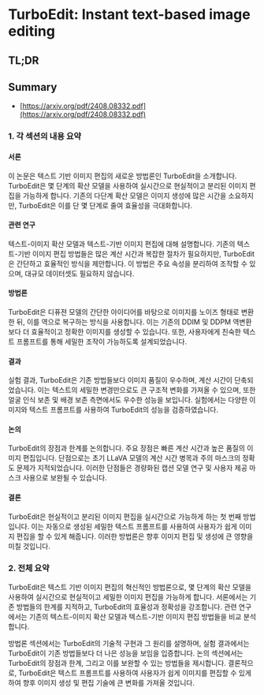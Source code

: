 # TurboEdit: Instant text-based image editing
## TL;DR
## Summary
- [https://arxiv.org/pdf/2408.08332.pdf](https://arxiv.org/pdf/2408.08332.pdf)

### 1. 각 섹션의 내용 요약
#### 서론
이 논문은 텍스트 기반 이미지 편집의 새로운 방법론인 TurboEdit을 소개합니다. TurboEdit은 몇 단계의 확산 모델을 사용하여 실시간으로 현실적이고 분리된 이미지 편집을 가능하게 합니다. 기존의 다단계 확산 모델은 이미지 생성에 많은 시간을 소요하지만, TurboEdit은 이를 단 몇 단계로 줄여 효율성을 극대화합니다.

#### 관련 연구
텍스트-이미지 확산 모델과 텍스트-기반 이미지 편집에 대해 설명합니다. 기존의 텍스트-기반 이미지 편집 방법들은 많은 계산 시간과 복잡한 절차가 필요하지만, TurboEdit은 간단하고 효율적인 방식을 제안합니다. 이 방법은 주요 속성을 분리하여 조작할 수 있으며, 대규모 데이터셋도 필요하지 않습니다.

#### 방법론
TurboEdit은 디퓨젼 모델의 간단한 아이디어를 바탕으로 이미지를 노이즈 형태로 변환한 뒤, 이를 역으로 복구하는 방식을 사용합니다. 이는 기존의 DDIM 및 DDPM 역변환보다 더 효율적이고 정확한 이미지를 생성할 수 있습니다. 또한, 사용자에게 친숙한 텍스트 프롬프트를 통해 세밀한 조작이 가능하도록 설계되었습니다.

#### 결과
실험 결과, TurboEdit은 기존 방법들보다 이미지 품질이 우수하며, 계산 시간이 단축되었습니다. 이는 텍스트의 세밀한 변경만으로도 큰 구조적 변화를 가져올 수 있으며, 또한 얼굴 인식 보존 및 배경 보존 측면에서도 우수한 성능을 보입니다. 실험에서는 다양한 이미지와 텍스트 프롬프트를 사용하여 TurboEdit의 성능을 검증하였습니다.

#### 논의
TurboEdit의 장점과 한계를 논의합니다. 주요 장점은 빠른 계산 시간과 높은 품질의 이미지 편집입니다. 단점으로는 초기 LLaVA 모델의 계산 시간 병목과 주의 마스크의 정확도 문제가 지적되었습니다. 이러한 단점들은 경량화된 캡션 모델 연구 및 사용자 제공 마스크 사용으로 보완될 수 있습니다.

#### 결론
TurboEdit은 현실적이고 분리된 이미지 편집을 실시간으로 가능하게 하는 첫 번째 방법입니다. 이는 자동으로 생성된 세밀한 텍스트 프롬프트를 사용하여 사용자가 쉽게 이미지 편집을 할 수 있게 해줍니다. 이러한 방법론은 향후 이미지 편집 및 생성에 큰 영향을 미칠 것입니다.

### 2. 전체 요약
TurboEdit은 텍스트 기반 이미지 편집의 혁신적인 방법론으로, 몇 단계의 확산 모델을 사용하여 실시간으로 현실적이고 세밀한 이미지 편집을 가능하게 합니다. 서론에서는 기존 방법들의 한계를 지적하고, TurboEdit의 효율성과 정확성을 강조합니다. 관련 연구에서는 기존의 텍스트-이미지 확산 모델과 텍스트-기반 이미지 편집 방법들을 비교 분석합니다.

방법론 섹션에서는 TurboEdit의 기술적 구현과 그 원리를 설명하며, 실험 결과에서는 TurboEdit이 기존 방법들보다 더 나은 성능을 보임을 입증합니다. 논의 섹션에서는 TurboEdit의 장점과 한계, 그리고 이를 보완할 수 있는 방법들을 제시합니다. 결론적으로, TurboEdit은 텍스트 프롬프트를 사용하여 사용자가 쉽게 이미지를 편집할 수 있게 하여 향후 이미지 생성 및 편집 기술에 큰 변화를 가져올 것입니다.